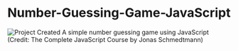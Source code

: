 # Number-Guessing-Game-JavaScript

![Project Created](https://img.shields.io/badge/Created-September%2016%2C%202023-blue?style=flat-square)
A simple number guessing game using JavaScript (Credit: The Complete JavaScript Course by Jonas Schmedtmann)
